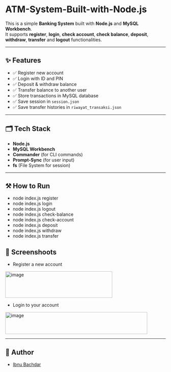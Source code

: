 # ATM-System-Built-with-Node.js

This is a simple **Banking System** built with **Node.js** and **MySQL Workbench**.  
It supports **register**, **login**, **check account**, **check balance**, **deposit**, **withdraw**, **transfer** and **logout** functionalities.

---

## ✨ Features

- ✅ Register new account
- ✅ Login with ID and PIN
- ✅ Deposit & withdraw balance
- ✅ Transfer balance to another user
- ✅ Store transactions in MySQL database
- ✅ Save session in `session.json`
- ✅ Save transfer histories in `riwayat_transaksi.json`

---

## 🗂️ Tech Stack

- **Node.js**  
- **MySQL Workbench**
- **Commander** (for CLI commands)
- **Prompt-Sync** (for user input)
- **fs** (File System for session)

---

## ⚒ How to Run

- node index.js register
- node index.js login
- node index.js logout
- node index.js check-balance
- node index.js check-account
- node index.js deposit
- node index.js withdraw
- node index.js transfer

## 📸 Screenshoots
- Register a new account
<img width="336" height="83" alt="image" src="https://github.com/user-attachments/assets/1c922781-535e-4f74-8b73-64815cc820b7" />

- Login to your account
<img width="446" height="69" alt="image" src="https://github.com/user-attachments/assets/75363df0-4d9c-48ce-bb8a-9c93a932e7a9" />

---

## 👤 Author

- [Ibnu Bachdar](www.linkedin.com/in/muhammad-ibnu-hasyim-asshidiq-bachdar-386318312)

